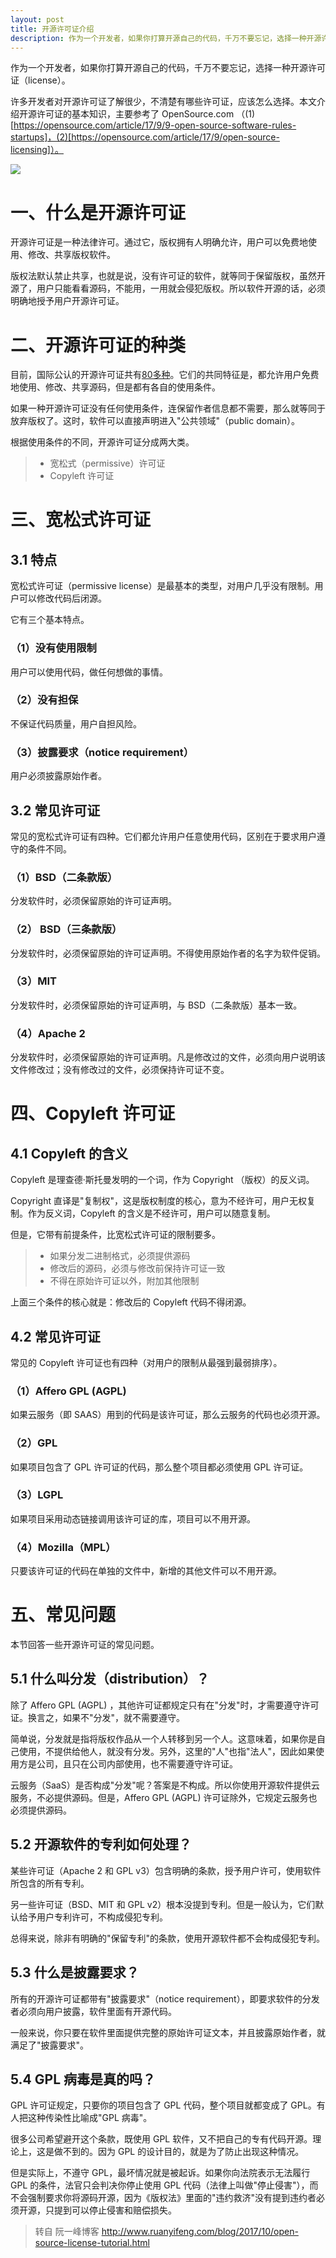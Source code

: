```yaml
---
layout: post
title: 开源许可证介绍
description: 作为一个开发者，如果你打算开源自己的代码，千万不要忘记，选择一种开源许可证（license）。许多开发者对开源许可证了解很少，不清楚有哪些许可证，应该怎么选择，本文介绍开源许可证的基本知识
---
```

作为一个开发者，如果你打算开源自己的代码，千万不要忘记，选择一种开源许可证（license）。

许多开发者对开源许可证了解很少，不清楚有哪些许可证，应该怎么选择。本文介绍开源许可证的基本知识，主要参考了 OpenSource.com （(1)[https://opensource.com/article/17/9/9-open-source-software-rules-startups]，(2)[https://opensource.com/article/17/9/open-source-licensing]）。

![](/img/posts/i2017111701.jpg)

# 一、什么是开源许可证

开源许可证是一种法律许可。通过它，版权拥有人明确允许，用户可以免费地使用、修改、共享版权软件。

版权法默认禁止共享，也就是说，没有许可证的软件，就等同于保留版权，虽然开源了，用户只能看看源码，不能用，一用就会侵犯版权。所以软件开源的话，必须明确地授予用户开源许可证。

# 二、开源许可证的种类

目前，国际公认的开源许可证共有[80多种](https://opensource.org/licenses/alphabetical)。它们的共同特征是，都允许用户免费地使用、修改、共享源码，但是都有各自的使用条件。

如果一种开源许可证没有任何使用条件，连保留作者信息都不需要，那么就等同于放弃版权了。这时，软件可以直接声明进入"公共领域"（public domain）。

根据使用条件的不同，开源许可证分成两大类。

> - 宽松式（permissive）许可证
> - Copyleft 许可证

# 三、宽松式许可证

## 3.1 特点

宽松式许可证（permissive license）是最基本的类型，对用户几乎没有限制。用户可以修改代码后闭源。

它有三个基本特点。

### （1）没有使用限制

用户可以使用代码，做任何想做的事情。

### （2）没有担保

不保证代码质量，用户自担风险。

### （3）披露要求（notice requirement）

用户必须披露原始作者。

## 3.2 常见许可证

常见的宽松式许可证有四种。它们都允许用户任意使用代码，区别在于要求用户遵守的条件不同。

### （1）BSD（二条款版）

分发软件时，必须保留原始的许可证声明。

### （2） BSD（三条款版）

分发软件时，必须保留原始的许可证声明。不得使用原始作者的名字为软件促销。

### （3）MIT

分发软件时，必须保留原始的许可证声明，与 BSD（二条款版）基本一致。

### （4）Apache 2

分发软件时，必须保留原始的许可证声明。凡是修改过的文件，必须向用户说明该文件修改过；没有修改过的文件，必须保持许可证不变。

# 四、Copyleft 许可证

## 4.1 Copyleft 的含义

Copyleft 是理查德·斯托曼发明的一个词，作为 Copyright （版权）的反义词。

Copyright 直译是"复制权"，这是版权制度的核心，意为不经许可，用户无权复制。作为反义词，Copyleft 的含义是不经许可，用户可以随意复制。

但是，它带有前提条件，比宽松式许可证的限制要多。
> - 如果分发二进制格式，必须提供源码
> - 修改后的源码，必须与修改前保持许可证一致
> - 不得在原始许可证以外，附加其他限制

上面三个条件的核心就是：修改后的 Copyleft 代码不得闭源。

## 4.2 常见许可证

常见的 Copyleft 许可证也有四种（对用户的限制从最强到最弱排序）。

### （1）Affero GPL (AGPL)

如果云服务（即 SAAS）用到的代码是该许可证，那么云服务的代码也必须开源。

### （2）GPL

如果项目包含了 GPL 许可证的代码，那么整个项目都必须使用 GPL 许可证。

### （3）LGPL

如果项目采用动态链接调用该许可证的库，项目可以不用开源。

### （4）Mozilla（MPL）

只要该许可证的代码在单独的文件中，新增的其他文件可以不用开源。

# 五、常见问题

本节回答一些开源许可证的常见问题。

## 5.1 什么叫分发（distribution）？

除了 Affero GPL (AGPL) ，其他许可证都规定只有在"分发"时，才需要遵守许可证。换言之，如果不"分发"，就不需要遵守。

简单说，分发就是指将版权作品从一个人转移到另一个人。这意味着，如果你是自己使用，不提供给他人，就没有分发。另外，这里的"人"也指"法人"，因此如果使用方是公司，且只在公司内部使用，也不需要遵守许可证。

云服务（SaaS）是否构成"分发"呢？答案是不构成。所以你使用开源软件提供云服务，不必提供源码。但是，Affero GPL (AGPL) 许可证除外，它规定云服务也必须提供源码。

## 5.2 开源软件的专利如何处理？

某些许可证（Apache 2 和 GPL v3）包含明确的条款，授予用户许可，使用软件所包含的所有专利。

另一些许可证（BSD、MIT 和 GPL v2）根本没提到专利。但是一般认为，它们默认给予用户专利许可，不构成侵犯专利。

总得来说，除非有明确的"保留专利"的条款，使用开源软件都不会构成侵犯专利。

## 5.3 什么是披露要求？

所有的开源许可证都带有"披露要求"（notice requirement），即要求软件的分发者必须向用户披露，软件里面有开源代码。

一般来说，你只要在软件里面提供完整的原始许可证文本，并且披露原始作者，就满足了"披露要求"。

## 5.4 GPL 病毒是真的吗？

GPL 许可证规定，只要你的项目包含了 GPL 代码，整个项目就都变成了 GPL。有人把这种传染性比喻成"GPL 病毒"。

很多公司希望避开这个条款，既使用 GPL 软件，又不把自己的专有代码开源。理论上，这是做不到的。因为 GPL 的设计目的，就是为了防止出现这种情况。

但是实际上，不遵守 GPL，最坏情况就是被起诉。如果你向法院表示无法履行 GPL 的条件，法官只会判决你停止使用 GPL 代码（法律上叫做"停止侵害"），而不会强制要求你将源码开源，因为《版权法》里面的"违约救济"没有提到违约者必须开源，只提到可以停止侵害和赔偿损失。

> 转自 阮一峰博客 http://www.ruanyifeng.com/blog/2017/10/open-source-license-tutorial.html